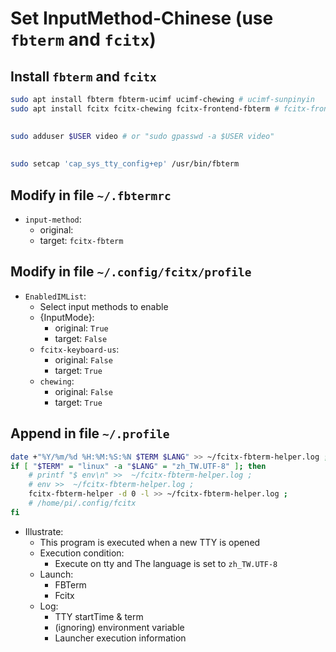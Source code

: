 # Set InputMethod-Chinese (use `fbterm` and `fcitx`)
## Install `fbterm` and `fcitx`
```bash
sudo apt install fbterm fbterm-ucimf ucimf-chewing # ucimf-sunpinyin
sudo apt install fcitx fcitx-chewing fcitx-frontend-fbterm # fcitx-frontend-all
```
## 
```bash
sudo adduser $USER video # or "sudo gpasswd -a $USER video"
```
## 
```bash
sudo setcap 'cap_sys_tty_config+ep' /usr/bin/fbterm
```
## Modify in file `~/.fbtermrc`
- `input-method`: 
  - original: 
  - target: `fcitx-fbterm`
## Modify in file `~/.config/fcitx/profile`
- `EnabledIMList`:
  - Select input methods to enable
  - {InputMode}: 
    - original: `True`
    - target: `False`
  - `fcitx-keyboard-us`: 
    - original: `False`
    - target: `True`
  - `chewing`: 
    - original: `False`
    - target: `True`
## Append in file `~/.profile`
```bash
date +"%Y/%m/%d %H:%M:%S:%N $TERM $LANG" >> ~/fcitx-fbterm-helper.log ;
if [ "$TERM" = "linux" -a "$LANG" = "zh_TW.UTF-8" ]; then
    # printf "$ env\n" >>  ~/fcitx-fbterm-helper.log ;
    # env >>  ~/fcitx-fbterm-helper.log ;
    fcitx-fbterm-helper -d 0 -l >> ~/fcitx-fbterm-helper.log ;
    # /home/pi/.config/fcitx
fi
```
- Illustrate: 
  - This program is executed when a new TTY is opened
  - Execution condition:
    - Execute on tty and The language is set to `zh_TW.UTF-8`
  - Launch: 
    - FBTerm
    - Fcitx
  - Log:
    - TTY startTime & term
    - (ignoring) environment variable
    - Launcher execution information
